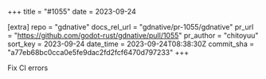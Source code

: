 +++
title = "#1055"
date = 2023-09-24

[extra]
repo = "gdnative"
docs_rel_url = "gdnative/pr-1055/gdnative"
pr_url = "https://github.com/godot-rust/gdnative/pull/1055"
pr_author = "chitoyuu"
sort_key = 2023-09-24
date_time = 2023-09-24T08:38:30Z
commit_sha = "a77eb68bc0cca0e5fe9dac2fd2fcf6470d797233"
+++

Fix CI errors

